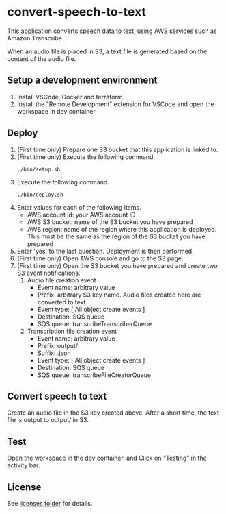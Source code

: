 # convert-speech-to-text

This application converts speech data to text, using AWS services such as Amazon Transcribe.

When an audio file is placed in S3, a text file is generated based on the content of the audio file.

## Setup a development environment

1. Install VSCode, Docker and terraform.
2. Install the "Remote Development" extension for VSCode and open the workspace in dev container.

## Deploy

1. (First time only) Prepare one S3 bucket that this application is linked to.
2. (First time only) Execute the following command.
   ```
   ./bin/setup.sh
   ```
3. Execute the following command.
   ```
   ./bin/deploy.sh
   ```
4. Enter values for each of the following items.
   - AWS account id: your AWS account ID
   - AWS S3 bucket: name of the S3 bucket you have prepared
   - AWS region: name of the region where this application is deployed. This must be the same as the region of the S3 bucket you have prepared
5. Enter 'yes' to the last question. Deployment is then performed.
6. (First time only) Open AWS console and go to the S3 page.
7. (First time only) Open the S3 bucket you have prepared and create two S3 event notifications.
   1. Audio file creation event
      - Event name: arbitrary value
      - Prefix: arbitrary S3 key name. Audio files created here are converted to text.
      - Event type: [ All object create events ]
      - Destination: SQS queue
      - SQS queue: transcribeTranscriberQueue
   2. Transcription file creation event
      - Event name: arbitrary value
      - Prefix: output/
      - Suffix: .json
      - Event type: [ All object create events ]
      - Destination: SQS queue
      - SQS queue: transcribeFileCreatorQueue

## Convert speech to text

Create an audio file in the S3 key created above. After a short time, the text file is output to output/ in S3.

## Test

Open the workspace in the dev container, and Click on "Testing" in the activity bar.

## License

See [licenses folder](./licenses) for details.
